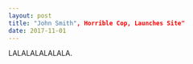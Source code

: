 ```yaml
---
layout: post
title: "John Smith", Horrible Cop, Launches Site"
date: 2017-11-01
---
```


LALALALALALALA.
